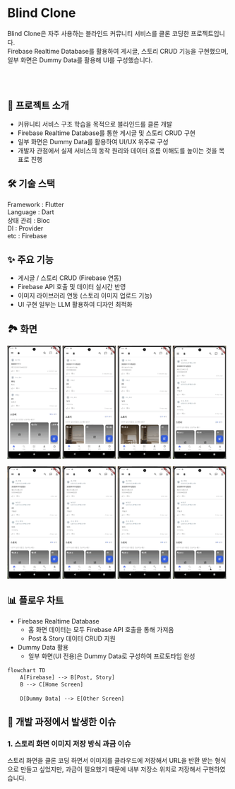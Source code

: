 # Blind Clone
Blind Clone은 자주 사용하는 블라인드 커뮤니티 서비스를 클론 코딩한 프로젝트입니다. <br>
Firebase Realtime Database를 활용하여 게시글, 스토리 CRUD 기능을 구현했으며, 일부 화면은 Dummy Data를 활용해 UI를 구성했습니다.

<br><br>

## 📖 프로젝트 소개
- 커뮤니티 서비스 구조 학습을 목적으로 블라인드를 클론 개발
- Firebase Realtime Database를 통한 게시글 및 스토리 CRUD 구현
- 일부 화면은 Dummy Data를 활용하여 UI/UX 위주로 구성
- 개발자 관점에서 실제 서비스의 동작 원리와 데이터 흐름 이해도를 높이는 것을 목표로 진행

## 🛠 기술 스택
Framework : Flutter <br>
Language : Dart <br>
상태 관리 : Bloc <br>
DI : Provider <br>
etc : Firebase <br>

## ✨ 주요 기능
- 게시글 / 스토리 CRUD (Firebase 연동)
- Firebase API 호출 및 데이터 실시간 반영
- 이미지 라이브러리 연동 (스토리 이미지 업로드 기능)
- UI 구현 일부는 LLM 활용하여 디자인 최적화

## 🏞️ 화면
<p>
  <img src="./images/blind_clone_1.gif" width="24%">
  <img src="./images/blind_clone_2.gif" width="24%">
  <img src="./images/blind_clone_3.gif" width="24%">
  <img src="./images/blind_clone_4.gif" width="24%">
</p>

<p>
  <img src="./images/blind_clone_5.gif" width="24%">
  <img src="./images/blind_clone_6.gif" width="24%">
  <img src="./images/blind_clone_7.gif" width="24%">
  <img src="./images/blind_clone_8.gif" width="24%">
</p>

## 📊 플로우 차트
- Firebase Realtime Database
  - 홈 화면 데이터는 모두 Firebase API 호출을 통해 가져옴
  - Post & Story 데이터 CRUD 지원
- Dummy Data 활용
  - 일부 화면(UI 전용)은 Dummy Data로 구성하여 프로토타입 완성

```mermaid
flowchart TD
    A[Firebase] --> B[Post, Story]
    B --> C[Home Screen]

    D[Dummy Data] --> E[Other Screen]
```

## 👀 개발 과정에서 발생한 이슈

### 1. 스토리 화면 이미지 저장 방식 과금 이슈
스토리 화면을 클론 코딩 하면서 이미지를 클라우드에 저장해서 URL을 반환 받는 형식으로 만들고 싶었지만, 과금이 필요했기 때문에 내부 저장소 위치로 저장해서 구현하였습니다.

